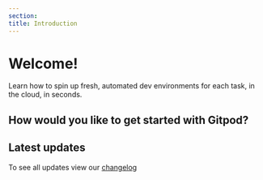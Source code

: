 ```yaml
---
section:
title: Introduction
---
```


<script context="module">
  import {changelogEntriesStore} from "../../stores/changelog"
  export const prerender = true;
   export async function load({ session }) {
    const changelogEntries = session.changelogEntries;
    changelogEntriesStore.set(changelogEntries)
    return { props: { changelogEntries } };
  }
</script>

<script lang="ts">
  import GetStarted from "../../components/docs/landing-page/get-started.svelte";
  import Timeline from "../../components/docs/landing-page/timeline/timeline.svelte";

</script>

# Welcome!

Learn how to spin up fresh, automated dev environments for each task, in the cloud, in seconds.

## How would you like to get started with Gitpod?

<GetStarted />

## Latest updates

<Timeline />

To see all updates view our [changelog](/changelog)
